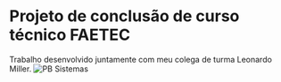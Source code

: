 # Projeto de conclusão de curso técnico FAETEC
Trabalho desenvolvido juntamente com meu colega de turma Leonardo Miller.
![PB Sistemas](https://user-images.githubusercontent.com/85970991/122308123-24c8c400-cee2-11eb-8676-b44a62ed0015.png)
